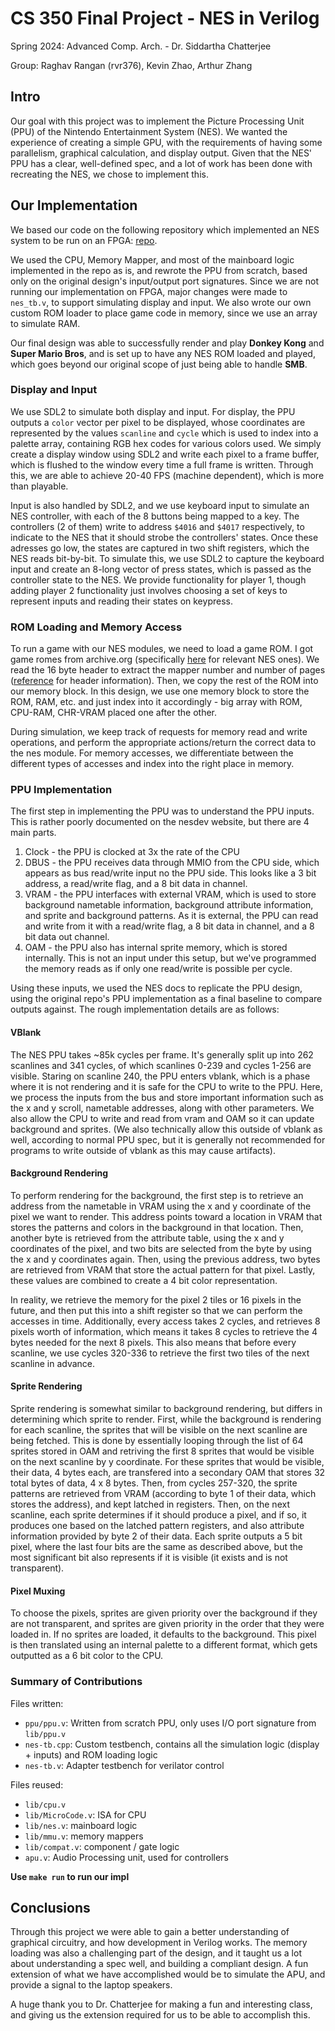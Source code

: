 # CS 350 Final Project - NES in Verilog
Spring 2024: Advanced Comp. Arch. - Dr. Siddartha Chatterjee

Group: Raghav Rangan (rvr376), Kevin Zhao, Arthur Zhang

## Intro

Our goal with this project was to implement the Picture Processing Unit (PPU) of the Nintendo Entertainment System (NES). We wanted the experience of creating a simple GPU, with the requirements of having some parallelism, graphical calculation, and display output. Given that the NES' PPU has a clear, well-defined spec, and a lot of work has been done with recreating the NES, we chose to implement this.

## Our Implementation

We based our code on the following repository which implemented an NES system to be run on an FPGA: [repo](https://github.com/strigeus/fpganes/tree/master).

We used the CPU, Memory Mapper, and most of the mainboard logic implemented in the repo as is, and rewrote the PPU from scratch, based only on the original design's input/output port signatures. Since we are not running our implementation on FPGA, major changes were made to `nes_tb.v`, to support simulating display and input. We also wrote our own custom ROM loader to place game code in memory, since we use an array to simulate RAM.

Our final design was able to successfully render and play **Donkey Kong** and **Super Mario Bros**, and is set up to have any NES ROM loaded and played, which goes beyond our original scope of just being able to handle **SMB**.

### Display and Input

We use SDL2 to simulate both display and input. For display, the PPU outputs a `color` vector per pixel to be displayed, whose coordinates are represented by the values `scanline` and `cycle` which is used to index into a palette array, containing RGB hex codes for various colors used. We simply create a display window using SDL2 and write each pixel to a frame buffer, which is flushed to the window every time a full frame is written. Through this, we are able to achieve 20-40 FPS (machine dependent), which is more than playable.

Input is also handled by SDL2, and we use keyboard input to simulate an NES controller, with each of the 8 buttons being mapped to a key. The controllers (2 of them) write to address `$4016` and `$4017` respectively, to indicate to the NES that it should strobe the controllers' states. Once these adresses go low, the states are captured in two shift registers, which the NES reads bit-by-bit. To simulate this, we use SDL2 to capture the keyboard input and create an 8-long vector of press states, which is passed as the controller state to the NES. We provide functionality for player 1, though adding player 2 functionality just involves choosing a set of keys to represent inputs and reading their states on keypress.

### ROM Loading and Memory Access

To run a game with our NES modules, we need to load a game ROM. I got game romes from archive.org (specifically [here](https://ia802706.us.archive.org/view_archive.php?archive=/3/items/ni-roms/roms/Nintendo%20-%20Nintendo%20Entertainment%20System%20%28Headered%29.zip) for relevant NES ones). We read the 16 byte header to extract the mapper number and number of pages ([reference](https://www.nesdev.org/wiki/INES#Flags_7) for header information). Then, we copy the rest of the ROM into our memory block. In this design, we use one memory block to store the ROM, RAM, etc. and just index into it accordingly - big array with ROM, CPU-RAM, CHR-VRAM placed one after the other.

During simulation, we keep track of requests for memory read and write operations, and perform the appropriate actions/return the correct data to the nes module. For memory accesses, we differentiate between the different types of accesses and index into the right place in memory. 

### PPU Implementation

The first step in implementing the PPU was to understand the PPU inputs. This is rather poorly documented on the nesdev website, but there are 4 main parts.

1. Clock - the PPU is clocked at 3x the rate of the CPU
2. DBUS - the PPU receives data through MMIO from the CPU side, which appears as bus read/write input no the PPU side. This looks like a 3 bit address, a read/write flag, and a 8 bit data in channel.
3. VRAM - the PPU interfaces with external VRAM, which is used to store background nametable information, background attribute information, and sprite and background patterns. As it is external, the PPU can read and write from it with a read/write flag, a 8 bit data in channel, and a 8 bit data out channel.
4. OAM - the PPU also has internal sprite memory, which is stored internally. This is not an input under this setup, but we've programmed the memory reads as if only one read/write is possible per cycle.

Using these inputs, we used the NES docs to replicate the PPU design, using the original repo's PPU implementation as a final baseline to compare outputs against. The rough implementation details are as follows:

#### VBlank

The NES PPU takes ~85k cycles per frame. It's generally split up into 262 scanlines and 341 cycles, of which scanlines 0-239 and cycles 1-256 are visible. Staring on scanline 240, the PPU enters vblank, which is a phase where it is not rendering and it is safe for the CPU to write to the PPU. Here, we process the inputs from the bus and store important information such as the x and y scroll, nametable addresses, along with other parameters. We also allow the CPU to write and read from vram and OAM so it can update background and sprites. (We also technically allow this outside of vblank as well, according to normal PPU spec, but it is generally not recommended for programs to write outside of vblank as this may cause artifacts).

#### Background Rendering

To perform rendering for the background, the first step is to retrieve an address from the nametable in VRAM using the x and y coordinate of the pixel we want to render. This address points toward a location in VRAM that stores the patterns and colors in the background in that location. Then, another byte is retrieved from the attribute table, using the x and y coordinates of the pixel, and two bits are selected from the byte by using the x and y coordinates again. Then, using the previous address, two bytes are retrieved from VRAM that store the actual pattern for that pixel. Lastly, these values are combined to create a 4 bit color representation.

In reality, we retrieve the memory for the pixel 2 tiles or 16 pixels in the future, and then put this into a shift register so that we can perform the accesses in time. Additionally, every access takes 2 cycles, and retrieves 8 pixels worth of information, which means it takes 8 cycles to retrieve the 4 bytes needed for the next 8 pixels. This also means that before every scanline, we use cycles 320-336 to retrieve the first two tiles of the next scanline in advance.

#### Sprite Rendering

Sprite rendering is somewhat similar to background rendering, but differs in determining which sprite to render. First, while the background is rendering for each scanline, the sprites that will be visible on the next scanline are being fetched. This is done by essentially looping through the list of 64 sprites stored in OAM and retriving the first 8 sprites that would be visible on the next scanline by y coordinate. For these sprites that would be visible, their data, 4 bytes each, are transfered into a secondary OAM that stores 32 total bytes of data, 4 x 8 bytes. Then, from cycles 257-320, the sprite patterns are retrieved from VRAM (according to byte 1 of their data, which stores the address), and kept latched in registers. Then, on the next scanline, each sprite determines if it should produce a pixel, and if so, it produces one based on the latched pattern registers, and also attribute information provided by byte 2 of their data. Each sprite outputs a 5 bit pixel, where the last four bits are the same as described above, but the most significant bit also represents if it is visible (it exists and is not transparent).

#### Pixel Muxing

To choose the pixels, sprites are given priority over the background if they are not transparent, and sprites are given priority in the order that they were loaded in. If no sprites are loaded, it defaults to the background. This pixel is then translated using an internal palette to a different format, which gets outputted as a 6 bit color to the CPU.

### Summary of Contributions

Files written:
- `ppu/ppu.v`: Written from scratch PPU, only uses I/O port signature from `lib/ppu.v`
- `nes-tb.cpp`: Custom testbench, contains all the simulation logic (display + inputs) and ROM loading logic
- `nes-tb.v`: Adapter testbench for verilator control

Files reused:
- `lib/cpu.v`
- `lib/MicroCode.v`: ISA for CPU
- `lib/nes.v`: mainboard logic
- `lib/mmu.v`: memory mappers
- `lib/compat.v`: component / gate logic
- `apu.v`: Audio Processing unit, used for controllers

**Use `make run` to run our impl**

## Conclusions

Through this project we were able to gain a better understanding of graphical circuitry, and how development in Verilog works. The memory loading was also a challenging part of the design, and it taught us a lot about understanding a spec well, and building a compliant design. A fun extension of what we have accomplished would be to simulate the APU, and provide a signal to the laptop speakers.

A huge thank you to Dr. Chatterjee for making a fun and interesting class, and giving us the extension required for us to be able to accomplish this. 